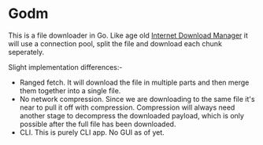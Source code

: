 # Godm

This is a file downloader in Go. Like age old [Internet Download Manager](https://www.internetdownloadmanager.com/) it will use a connection pool, split the file and download each chunk seperately.

Slight implementation differences:-

- Ranged fetch. It will download the file in multiple parts and then merge them together into a single file.
- No network compression. Since we are downloading to the same file it's near to pull it off with compression. Compression will always need another stage to decompress the downloaded payload, which is only possible after the full file has been downloaded.
- CLI. This is purely CLI app. No GUI as of yet.
